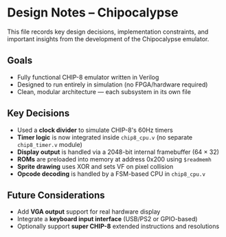 # Design Notes – Chipocalypse

This file records key design decisions, implementation constraints, and important insights from the development of the Chipocalypse emulator.

## Goals

- Fully functional CHIP-8 emulator written in Verilog
- Designed to run entirely in simulation (no FPGA/hardware required)
- Clean, modular architecture — each subsystem in its own file

## Key Decisions

- Used a **clock divider** to simulate CHIP-8's 60Hz timers
- **Timer logic** is now integrated inside `chip8_cpu.v` (no separate `chip8_timer.v` module)
- **Display output** is handled via a 2048-bit internal framebuffer (64 × 32)
- **ROMs** are preloaded into memory at address 0x200 using `$readmemh`
- **Sprite drawing** uses XOR and sets VF on pixel collision
- **Opcode decoding** is handled by a FSM-based CPU in `chip8_cpu.v`

## Future Considerations

- Add **VGA output** support for real hardware display
- Integrate a **keyboard input interface** (USB/PS2 or GPIO-based)
- Optionally support **super CHIP-8** extended instructions and resolutions
